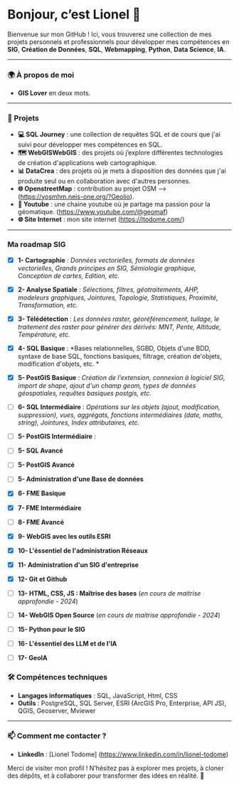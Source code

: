 # Bonjour, c’est Lionel 👋

Bienvenue sur mon GitHub ! Ici, vous trouverez une collection de mes projets personnels et professionnels pour développer mes compétences en  **SIG**, **Création de Données**, **SQL**, **Webmapping**, **Python**, **Data Science**, **IA**.

---

### 🌍 À propos de moi

- **GIS Lover** en deux mots. 

---

### 🚀 Projets

- **💻 SQL Journey** : une collection de requêtes SQL et de cours que j'ai suivi pour développer mes compétences en SQL.
- **🗺 WebGISWebGIS** : des projets où j’explore différentes technologies de création d'applications web cartographique.
- **📊 DataCrea** : des projets où je mets à disposition des données que j'ai produite seul ou en collaboration avec d'autres personnes.
- **🌐 OpenstreetMap** : contribution au projet OSM --> (https://yosmhm.neis-one.org/?Geolio).
- **🎥 Youtube** : une chaine youtube où je partage ma passion pour la géomatique. (https://www.youtube.com/@geomaf)
- **🌐 Site Internet** : mon site internet (https://ltodome.com/)

---
### Ma roadmap SIG

- [x] **1- Cartographie** : *Données vectorielles, formats de données vectorielles, Grands principes en SIG, Sémiologie graphique, Conception de cartes, Edition, etc.*
- [x] **2- Analyse Spatiale** : *Sélections, filtres, géotraitements, AHP, modeleurs graphiques, Jointures, Topologie, Statistiques, Proximité, Transformation, etc.*
- [x] **3- Télédétection** : *Les données raster, géoréférencement, tuilage, le traitement des raster pour générer des dérivés: MNT, Pente, Altitude, Température, etc.*
- [x] **4- SQL Basique** : *Bases relationnelles, SGBD, Objets d'une BDD, syntaxe de base SQL, fonctions basiques, filtrage, création de'objets, modification d'objets, etc. *
- [x] **5- PostGIS Basique** : *Création de l'extension, connexion à logiciel SIG, import de shape, ajout d'un champ geom, types de données géospatiales, requêtes basiques postgis, etc.*
- [ ] **6- SQL Intermédiaire** : *Opérations sur les objets (ajout, modification, suppression), vues, aggrégats, fonctions intermédiaires (date, maths, string), Jointures, Index attributaires, etc.*
- [ ] **5- PostGIS Intermédiaire** : 
- [ ] **5- SQL Avancé**
- [ ] **5- PostGIS Avancé**
- [ ] **5- Administration d'une Base de données**
- [x] **6- FME Basique**
- [x] **7- FME Intermédiaire**
- [ ] **8- FME Avancé**
- [x] **9- WebGIS avec les outils ESRI**
- [x] **10- L'éssentiel de l'administration Réseaux**
- [x] **11- Administration d'un SIG d'entreprise**
- [x] **12- Git et Github**
- [ ] **13- HTML, CSS, JS : Maîtrise des bases** (*en cours de maitrise approfondie - 2024*)
- [ ] **14- WebGIS Open Source** (*en cours de maitrise approfondie - 2024*)
- [ ] **15- Python pour le SIG**
- [ ] **16- L'éssentiel des LLM et de l'IA**
- [ ] **17- GeoIA**
  

### 🛠️ Compétences techniques

- **Langages informatiques** : SQL, JavaScript, Html, CSS 
- **Outils** : PostgreSQL, SQL Server, ESRI (ArcGIS Pro, Enterprise, API JS), QGIS, Geoserver, Mviewer

---

### 📫 Comment me contacter ?

- **LinkedIn** : [Lionel Todome] (https://www.linkedin.com/in/lionel-todome)

Merci de visiter mon profil ! N’hésitez pas à explorer mes projets, à cloner des dépôts, et à collaborer pour transformer des idées en réalité. 🚀

